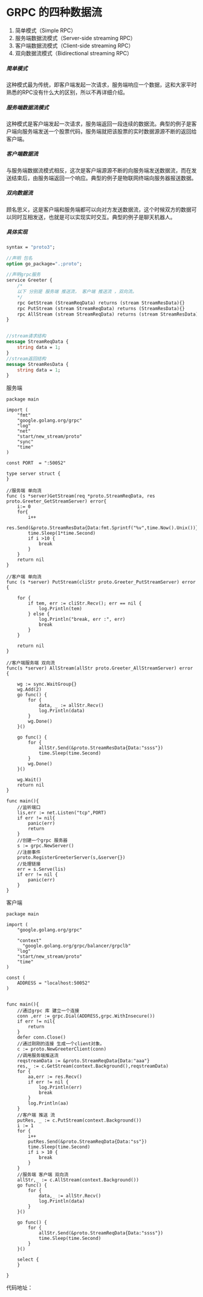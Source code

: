 # GRPC 的四种数据流

1. 简单模式（Simple RPC）
2. 服务端数据流模式（Server-side streaming RPC）
3. 客户端数据流模式（Client-side streaming RPC）
4. 双向数据流模式（Bidirectional streaming RPC）

##### 简单模式

这种模式最为传统，即客户端发起一次请求，服务端响应一个数据，这和大家平时熟悉的RPC没有什么大的区别，所以不再详细介绍。

##### 服务端数据流模式

这种模式是客户端发起一次请求，服务端返回一段连续的数据流。典型的例子是客户端向服务端发送一个股票代码，服务端就把该股票的实时数据源源不断的返回给客户端。

##### 客户端数据流

与服务端数据流模式相反，这次是客户端源源不断的向服务端发送数据流，而在发送结束后，由服务端返回一个响应。典型的例子是物联网终端向服务器报送数据。

##### 双向数据流

顾名思义，这是客户端和服务端都可以向对方发送数据流，这个时候双方的数据可以同时互相发送，也就是可以实现实时交互。典型的例子是聊天机器人。

##### 具体实现

```protobuf
syntax = "proto3";

//声明 包名
option go_package=".;proto";

//声明grpc服务
service Greeter {
    /*
    以下 分别是 服务端 推送流， 客户端 推送流 ，双向流。
    */
    rpc GetStream (StreamReqData) returns (stream StreamResData){}
    rpc PutStream (stream StreamReqData) returns (StreamResData){}
    rpc AllStream (stream StreamReqData) returns (stream StreamResData){}
}


//stream请求结构
message StreamReqData {
    string data = 1;
}
//stream返回结构
message StreamResData {
    string data = 1;
}
```



服务端

```golang
package main

import (
	"fmt"
	"google.golang.org/grpc"
	"log"
	"net"
	"start/new_stream/proto"
	"sync"
	"time"
)

const PORT  = ":50052"

type server struct {
}

//服务端 单向流
func (s *server)GetStream(req *proto.StreamReqData, res proto.Greeter_GetStreamServer) error{
	i:= 0
	for{
		i++
		res.Send(&proto.StreamResData{Data:fmt.Sprintf("%v",time.Now().Unix())})
		time.Sleep(1*time.Second)
		if i >10 {
			break
		}
	}
	return nil
}

//客户端 单向流
func (s *server) PutStream(cliStr proto.Greeter_PutStreamServer) error {

	for {
		if tem, err := cliStr.Recv(); err == nil {
			log.Println(tem)
		} else {
			log.Println("break, err :", err)
			break
		}
	}

	return nil
}

//客户端服务端 双向流
func(s *server) AllStream(allStr proto.Greeter_AllStreamServer) error {

	wg := sync.WaitGroup{}
	wg.Add(2)
	go func() {
		for {
			data, _ := allStr.Recv()
			log.Println(data)
		}
		wg.Done()
	}()

	go func() {
		for {
			allStr.Send(&proto.StreamResData{Data:"ssss"})
			time.Sleep(time.Second)
		}
		wg.Done()
	}()

	wg.Wait()
	return nil
}

func main(){
	//监听端口
	lis,err := net.Listen("tcp",PORT)
	if err != nil{
		panic(err)
		return
	}
	//创建一个grpc 服务器
	s := grpc.NewServer()
	//注册事件
	proto.RegisterGreeterServer(s,&server{})
	//处理链接
	err = s.Serve(lis)
	if err != nil {
		panic(err)
	}
}
```

客户端

```golang
package main

import (
	"google.golang.org/grpc"

	"context"
	_ "google.golang.org/grpc/balancer/grpclb"
	"log"
	"start/new_stream/proto"
	"time"
)

const (
	ADDRESS = "localhost:50052"
)


func main(){
	//通过grpc 库 建立一个连接
	conn ,err := grpc.Dial(ADDRESS,grpc.WithInsecure())
	if err != nil{
		return
	}
	defer conn.Close()
	//通过刚刚的连接 生成一个client对象。
	c := proto.NewGreeterClient(conn)
	//调用服务端推送流
	reqstreamData := &proto.StreamReqData{Data:"aaa"}
	res,_ := c.GetStream(context.Background(),reqstreamData)
	for {
		aa,err := res.Recv()
		if err != nil {
			log.Println(err)
			break
		}
		log.Println(aa)
	}
	//客户端 推送 流
	putRes, _ := c.PutStream(context.Background())
	i := 1
	for {
		i++
		putRes.Send(&proto.StreamReqData{Data:"ss"})
		time.Sleep(time.Second)
		if i > 10 {
			break
		}
	}
	//服务端 客户端 双向流
	allStr,_ := c.AllStream(context.Background())
	go func() {
		for {
			data,_ := allStr.Recv()
			log.Println(data)
		}
	}()

	go func() {
		for {
			allStr.Send(&proto.StreamReqData{Data:"ssss"})
			time.Sleep(time.Second)
		}
	}()

	select {
	}

}
```



代码地址：





